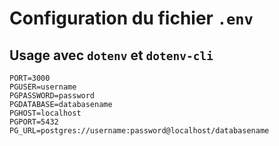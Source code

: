 # Configuration du fichier `.env`

## Usage avec `dotenv` et `dotenv-cli`

```env
PORT=3000
PGUSER=username
PGPASSWORD=password
PGDATABASE=databasename
PGHOST=localhost
PGPORT=5432
PG_URL=postgres://username:password@localhost/databasename
```
